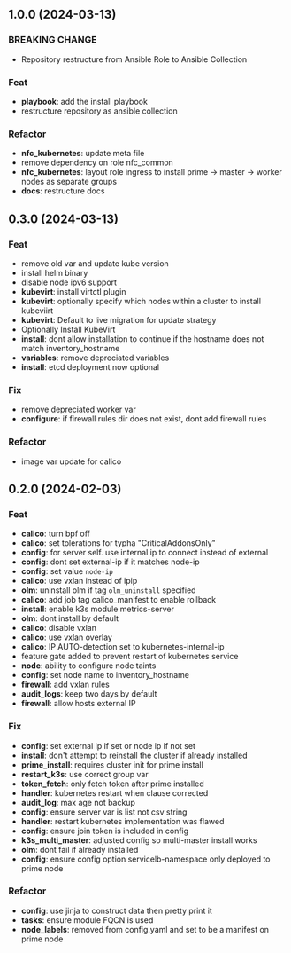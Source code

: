 ## 1.0.0 (2024-03-13)

### BREAKING CHANGE

- Repository restructure from Ansible Role to Ansible Collection

### Feat

- **playbook**: add the install playbook
- restructure repository as ansible collection

### Refactor

- **nfc_kubernetes**: update meta file
- remove dependency on role nfc_common
- **nfc_kubernetes**: layout role ingress to install prime -> master -> worker nodes as separate groups
- **docs**: restructure docs

## 0.3.0 (2024-03-13)

### Feat

- remove old var and update kube version
- install helm binary
- disable node ipv6 support
- **kubevirt**: install virtctl plugin
- **kubevirt**: optionally specify which nodes within a cluster to install kubeviirt
- **kubevirt**: Default to live migration for update strategy
- Optionally Install KubeVirt
- **install**: dont allow installation to continue if the hostname does not match inventory_hostname
- **variables**: remove depreciated variables
- **install**: etcd deployment now optional

### Fix

- remove depreciated worker var
- **configure**: if firewall rules dir does not exist, dont add firewall rules

### Refactor

- image var update for calico

## 0.2.0 (2024-02-03)

### Feat

- **calico**: turn bpf off
- **calico**: set tolerations for typha "CriticalAddonsOnly"
- **config**: for server self. use internal ip to connect instead of external
- **config**: dont set external-ip if it matches node-ip
- **config**: set value `node-ip`
- **calico**: use vxlan instead of ipip
- **olm**: uninstall olm if tag `olm_uninstall` specified
- **calico**: add job tag calico_manifest to enable rollback
- **install**: enable k3s module metrics-server
- **olm**: dont install by default
- **calico**: disable vxlan
- **calico**: use vxlan overlay
- **calico**: IP AUTO-detection set to kubernetes-internal-ip
- feature gate added to prevent restart of kubernetes service
- **node**: ability to configure node taints
- **config**: set node name to inventory_hostname
- **firewall**: add vxlan rules
- **audit_logs**: keep two days by default
- **firewall**: allow hosts external IP

### Fix

- **config**: set external ip if set or node ip if not set
- **install**: don't attempt to reinstall the cluster if already installed
- **prime_install**: requires cluster init for prime install
- **restart_k3s**: use correct group var
- **token_fetch**: only fetch token after prime installed
- **handler**: kubernetes restart when clause corrected
- **audit_log**: max age not backup
- **config**: ensure server var is list not csv string
- **handler**: restart kubernetes implementation was flawed
- **config**: ensure join token is included in config
- **k3s_multi_master**: adjusted config so multi-master install works
- **olm**: dont fail if already installed
- **config**: ensure config option servicelb-namespace only deployed to prime node

### Refactor

- **config**: use jinja to construct data then pretty print it
- **tasks**: ensure module FQCN is used
- **node_labels**: removed from config.yaml and set to be a manifest on prime node
